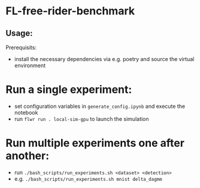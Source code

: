 # FL-free-rider-benchmark

## Usage:
Prerequisits:
* install the necessary dependencies via e.g. poetry and source the virtual environment

# Run a single experiment:
* set configuration variables in `generate_config.ipynb` and execute the notebook
* run `flwr run . local-sim-gpu` to launch the simulation

# Run multiple experiments one after another:
* run `./bash_scripts/run_experiments.sh <dataset> <detection>`
* e.g. `./bash_scripts/run_experiments.sh mnist delta_dagmm`